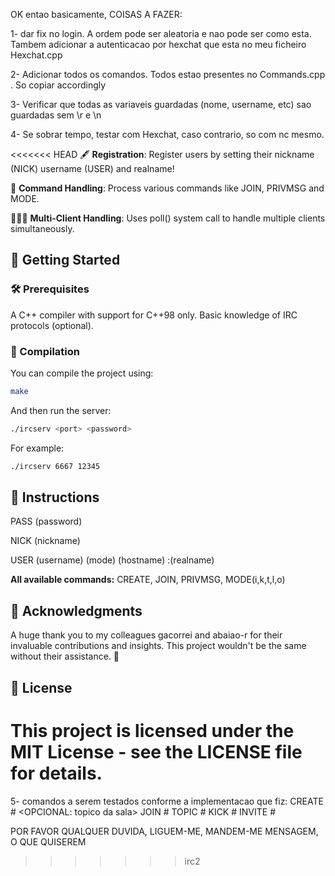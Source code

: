 OK entao basicamente, COISAS A FAZER:

1- dar fix no login. A ordem pode ser aleatoria e nao pode ser como esta. Tambem adicionar a autenticacao por hexchat que esta no meu ficheiro Hexchat.cpp

2- Adicionar todos os comandos. Todos estao presentes no Commands.cpp . So copiar accordingly

3- Verificar que todas as variaveis guardadas (nome, username, etc) sao guardadas sem \r e \n

4- Se sobrar tempo, testar com Hexchat, caso contrario, so com nc mesmo.

<<<<<<< HEAD
🖋️ **Registration**: Register users by setting their nickname (NICK) username (USER) and realname!

📜 **Command Handling**: Process various commands like JOIN, PRIVMSG and MODE.

🧑‍🤝‍🧑 **Multi-Client Handling**: Uses poll() system call to handle multiple clients simultaneously.

## 🚀 Getting Started
### 🛠️ Prerequisites
A C++ compiler with support for C++98 only.
Basic knowledge of IRC protocols (optional).

### 📖 Compilation
You can compile the project using:

```bash
make
```

And then run the server:
```bash
./ircserv <port> <password>
```

For example:
```bash
./ircserv 6667 12345
```
## 📖 Instructions
PASS (password)

NICK (nickname)

USER (username) (mode) (hostname) :(realname)

**All available commands:** CREATE, JOIN, PRIVMSG, MODE(i,k,t,l,o)

## 🙏 Acknowledgments
A huge thank you to my colleagues gacorrei and abaiao-r for their invaluable contributions and insights. This project wouldn't be the same without their assistance. 🙌

## 📝 License
This project is licensed under the MIT License - see the LICENSE file for details.
=======
5- comandos a serem testados conforme a implementacao que fiz:
CREATE #<nome da sala> <OPCIONAL: topico da sala>
JOIN #<nome da sala>
TOPIC #<nome da sala> <topico>
KICK #<nome da sala> <user>
INVITE #<nome da sala> <user>

POR FAVOR QUALQUER DUVIDA, LIGUEM-ME, MANDEM-ME MENSAGEM, O QUE QUISEREM
>>>>>>> irc2
